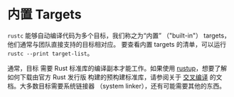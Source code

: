 # 内置 Targets

`rustc` 能够自动编译代码为多个目标，我们称之为“内置” （"built-in"） targets，他们通常与团队直接支持的目标相对应。 要查看内置 targets 的清单，可以运行 `rustc --print target-list`。


通常，目标 需要 Rust 标准库的编译副本才能工作。如果使用 [rustup]，想要了解如何下载由官方 Rust 发行版 构建的预构建标准库，请参阅关于
[交叉编译][rustup-cross] 的文档。大多数目标需要系统链接器 （system linker），还有可能需要其他的东西。

[rustup]: https://github.com/rust-lang/rustup
[rustup-cross]: https://github.com/rust-lang/rustup#cross-compilation
